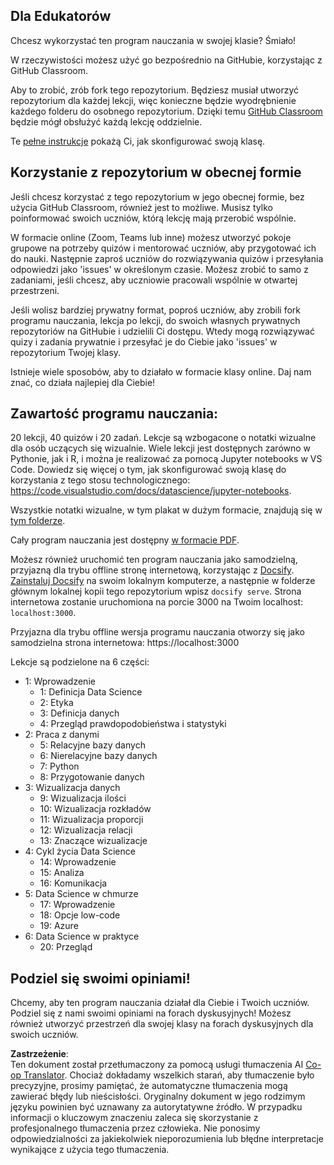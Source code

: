 <!--
CO_OP_TRANSLATOR_METADATA:
{
  "original_hash": "87f157ea00d36c1d12c14390d9852b50",
  "translation_date": "2025-08-23T23:18:10+00:00",
  "source_file": "for-teachers.md",
  "language_code": "pl"
}
-->
## Dla Edukatorów

Chcesz wykorzystać ten program nauczania w swojej klasie? Śmiało!

W rzeczywistości możesz użyć go bezpośrednio na GitHubie, korzystając z GitHub Classroom.

Aby to zrobić, zrób fork tego repozytorium. Będziesz musiał utworzyć repozytorium dla każdej lekcji, więc konieczne będzie wyodrębnienie każdego folderu do osobnego repozytorium. Dzięki temu [GitHub Classroom](https://classroom.github.com/classrooms) będzie mógł obsłużyć każdą lekcję oddzielnie.

Te [pełne instrukcje](https://github.blog/2020-03-18-set-up-your-digital-classroom-with-github-classroom/) pokażą Ci, jak skonfigurować swoją klasę.

## Korzystanie z repozytorium w obecnej formie

Jeśli chcesz korzystać z tego repozytorium w jego obecnej formie, bez użycia GitHub Classroom, również jest to możliwe. Musisz tylko poinformować swoich uczniów, którą lekcję mają przerobić wspólnie.

W formacie online (Zoom, Teams lub inne) możesz utworzyć pokoje grupowe na potrzeby quizów i mentorować uczniów, aby przygotować ich do nauki. Następnie zaproś uczniów do rozwiązywania quizów i przesyłania odpowiedzi jako 'issues' w określonym czasie. Możesz zrobić to samo z zadaniami, jeśli chcesz, aby uczniowie pracowali wspólnie w otwartej przestrzeni.

Jeśli wolisz bardziej prywatny format, poproś uczniów, aby zrobili fork programu nauczania, lekcja po lekcji, do swoich własnych prywatnych repozytoriów na GitHubie i udzielili Ci dostępu. Wtedy mogą rozwiązywać quizy i zadania prywatnie i przesyłać je do Ciebie jako 'issues' w repozytorium Twojej klasy.

Istnieje wiele sposobów, aby to działało w formacie klasy online. Daj nam znać, co działa najlepiej dla Ciebie!

## Zawartość programu nauczania:

20 lekcji, 40 quizów i 20 zadań. Lekcje są wzbogacone o notatki wizualne dla osób uczących się wizualnie. Wiele lekcji jest dostępnych zarówno w Pythonie, jak i R, i można je realizować za pomocą Jupyter notebooks w VS Code. Dowiedz się więcej o tym, jak skonfigurować swoją klasę do korzystania z tego stosu technologicznego: https://code.visualstudio.com/docs/datascience/jupyter-notebooks.

Wszystkie notatki wizualne, w tym plakat w dużym formacie, znajdują się w [tym folderze](../../sketchnotes).

Cały program nauczania jest dostępny [w formacie PDF](../../pdf/readme.pdf).

Możesz również uruchomić ten program nauczania jako samodzielną, przyjazną dla trybu offline stronę internetową, korzystając z [Docsify](https://docsify.js.org/#/). [Zainstaluj Docsify](https://docsify.js.org/#/quickstart) na swoim lokalnym komputerze, a następnie w folderze głównym lokalnej kopii tego repozytorium wpisz `docsify serve`. Strona internetowa zostanie uruchomiona na porcie 3000 na Twoim localhost: `localhost:3000`.

Przyjazna dla trybu offline wersja programu nauczania otworzy się jako samodzielna strona internetowa: https://localhost:3000

Lekcje są podzielone na 6 części:

- 1: Wprowadzenie
    - 1: Definicja Data Science
    - 2: Etyka
    - 3: Definicja danych
    - 4: Przegląd prawdopodobieństwa i statystyki
- 2: Praca z danymi
    - 5: Relacyjne bazy danych
    - 6: Nierelacyjne bazy danych
    - 7: Python
    - 8: Przygotowanie danych
- 3: Wizualizacja danych
    - 9: Wizualizacja ilości
    - 10: Wizualizacja rozkładów
    - 11: Wizualizacja proporcji
    - 12: Wizualizacja relacji
    - 13: Znaczące wizualizacje
- 4: Cykl życia Data Science
    - 14: Wprowadzenie
    - 15: Analiza
    - 16: Komunikacja
- 5: Data Science w chmurze
    - 17: Wprowadzenie
    - 18: Opcje low-code
    - 19: Azure
- 6: Data Science w praktyce
    - 20: Przegląd

## Podziel się swoimi opiniami!

Chcemy, aby ten program nauczania działał dla Ciebie i Twoich uczniów. Podziel się z nami swoimi opiniami na forach dyskusyjnych! Możesz również utworzyć przestrzeń dla swojej klasy na forach dyskusyjnych dla swoich uczniów.

**Zastrzeżenie**:  
Ten dokument został przetłumaczony za pomocą usługi tłumaczenia AI [Co-op Translator](https://github.com/Azure/co-op-translator). Chociaż dokładamy wszelkich starań, aby tłumaczenie było precyzyjne, prosimy pamiętać, że automatyczne tłumaczenia mogą zawierać błędy lub nieścisłości. Oryginalny dokument w jego rodzimym języku powinien być uznawany za autorytatywne źródło. W przypadku informacji o kluczowym znaczeniu zaleca się skorzystanie z profesjonalnego tłumaczenia przez człowieka. Nie ponosimy odpowiedzialności za jakiekolwiek nieporozumienia lub błędne interpretacje wynikające z użycia tego tłumaczenia.